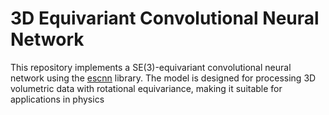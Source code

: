 # 3D Equivariant Convolutional Neural Network
 
This repository implements a SE(3)-equivariant convolutional neural network using the [escnn](https://github.com/QUVA-Lab/escnn) library. The model is designed for processing 3D volumetric data with rotational equivariance, making it suitable for applications in physics
